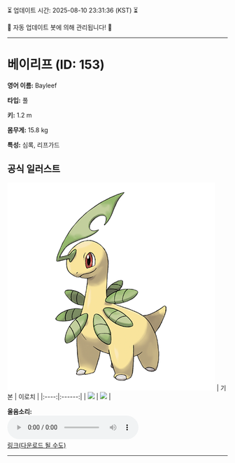 
⏳ 업데이트 시간: 2025-08-10 23:31:36 (KST) ⏳

🤖 자동 업데이트 봇에 의해 관리됩니다! 🤖

---

# 베이리프 (ID: 153)
**영어 이름:** Bayleef

**타입:** 풀

**키:** 1.2 m

**몸무게:** 15.8 kg

**특성:** 심록, 리프가드

## 공식 일러스트
![](https://raw.githubusercontent.com/PokeAPI/sprites/master/sprites/pokemon/other/official-artwork/153.png)
| 기본 | 이로치 |
|:----:|:------:|
| <img src="http://play.pokemonshowdown.com/sprites/ani/bayleef.gif" width="200"> | <img src="http://play.pokemonshowdown.com/sprites/ani-shiny/bayleef.gif" width="200"> |

**울음소리:**<br><audio controls src="https://raw.githubusercontent.com/PokeAPI/cries/main/cries/pokemon/latest/153.ogg"></audio><br> [링크(다운로드 될 수도)](https://raw.githubusercontent.com/PokeAPI/cries/main/cries/pokemon/latest/153.ogg)


---

